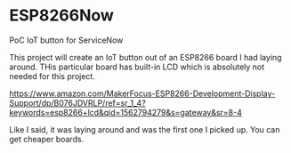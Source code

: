 # ESP8266Now
PoC IoT button for ServiceNow

This project will create an IoT button out of an ESP8266 board I had laying around. THis particular board has built-in LCD which is absolutely not needed for this project.  

https://www.amazon.com/MakerFocus-ESP8266-Development-Display-Support/dp/B076JDVRLP/ref=sr_1_4?keywords=esp8266+lcd&qid=1562794279&s=gateway&sr=8-4

Like I said, it was laying around and was the first one I picked up.  You can get cheaper boards.
